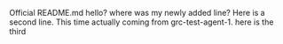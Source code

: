 Official README.md
hello? where was my newly added line?
Here is a second line. This time actually coming from grc-test-agent-1.
here is the third
